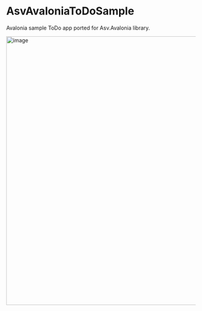 # AsvAvaloniaToDoSample

Avalonia sample ToDo app ported for Asv.Avalonia library.

<img width="912" height="712" alt="image" src="https://github.com/user-attachments/assets/2bbc8e40-8ed8-4e78-a776-162c429d3090" />
